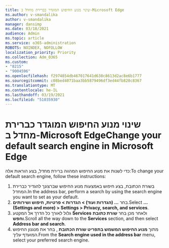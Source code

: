 ```yaml
---
title: שינוי מנוע החיפוש המוגדר כברירת מחדל ב-Microsoft Edge
ms.author: v-smandalika
author: v-smandalika
manager: dansimp
ms.date: 03/18/2021
audience: Admin
ms.topic: article
ms.service: o365-administration
ROBOTS: NOINDEX, NOFOLLOW
localization_priority: Priority
ms.collection: Adm_O365
ms.custom:
- "8215"
- "9004596"
ms.openlocfilehash: f2974854db467017641d638c8613d2ac8e6b1777
ms.sourcegitcommit: c08bed4071baa3bb5879496df3ed44fb828c8367
ms.translationtype: MT
ms.contentlocale: he-IL
ms.lasthandoff: 03/19/2021
ms.locfileid: "51035930"
---
```

# <a name="change-your-default-search-engine-in-microsoft-edge"></a><span data-ttu-id="36c14-102">שינוי מנוע החיפוש המוגדר כברירת מחדל ב-Microsoft Edge</span><span class="sxs-lookup"><span data-stu-id="36c14-102">Change your default search engine in Microsoft Edge</span></span>

<span data-ttu-id="36c14-103">כדי לשנות את מנוע החיפוש המהווה ברירת מחדל, בצע הוראות אלה:</span><span class="sxs-lookup"><span data-stu-id="36c14-103">To change your default search engine, follow these instructions:</span></span>
1. <span data-ttu-id="36c14-104">בשורת הכתובת, בצע חיפוש באמצעות מנוע החיפוש שברצונך להגדיר כברירת המחדל.</span><span class="sxs-lookup"><span data-stu-id="36c14-104">In the address bar, perform a search by using the search engine you want to set as your default.</span></span>
2. <span data-ttu-id="36c14-105">בחר **... (הגדרות ועוד) > הגדרות > פרטיות, חיפוש ושירותים**.</span><span class="sxs-lookup"><span data-stu-id="36c14-105">Select **... (Settings and more) > Settings > Privacy, search, and services**.</span></span>
3. <span data-ttu-id="36c14-106">גלול לאורך כל הדרך אל המקטע **Services** ולאחר מכן בחר **שורת כתובת וחפש**.</span><span class="sxs-lookup"><span data-stu-id="36c14-106">Scroll all the way down to the **Services** section, and then select **Address bar and search**.</span></span>
4. <span data-ttu-id="36c14-107">מתוך **מנוע החיפוש המשמש בתפריט שורת הכתובת** , בחר את מנגנון החיפוש המועדף עליך.</span><span class="sxs-lookup"><span data-stu-id="36c14-107">From the **Search engine used in the address bar** menu, select your preferred search engine.</span></span>


